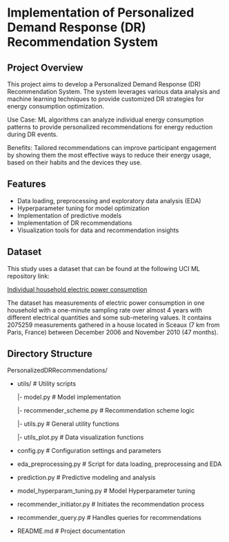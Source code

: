 # Implementation of Personalized Demand Response (DR) Recommendation System

## Project Overview
This project aims to develop a Personalized Demand Response (DR) Recommendation System. The system leverages various data analysis and machine learning techniques to provide customized DR strategies for energy consumption optimization.

Use Case: ML algorithms can analyze individual energy consumption patterns to provide personalized recommendations for energy reduction during DR events.

Benefits: Tailored recommendations can improve participant engagement by showing them the most effective ways to reduce their energy usage, based on their habits and the devices they use.

## Features
- Data loading, preprocessing and exploratory data analysis (EDA)
- Hyperparameter tuning for model optimization
- Implementation of predictive models
- Implementation of DR recommendations
- Visualization tools for data and recommendation insights

## Dataset
This study uses a dataset that can be found at the following UCI ML repository link:

[Individual household electric power consumption](https://archive.ics.uci.edu/ml/datasets/individual+household+electric+power+consumption)

The dataset has measurements of electric power consumption in one household with a one-minute sampling rate over almost 4 years with different electrical quantities and some sub-metering values. 
It contains 2075259 measurements gathered in a house located in Sceaux (7 km from Paris, France) between December 2006 and November 2010 (47 months).

## Directory Structure
PersonalizedDRRecommendations/

- utils/ # Utility scripts

  |- model.py # Model implementation
  
  |- recommender_scheme.py # Recommendation scheme logic
  
  |- utils.py # General utility functions
  
  |- utils_plot.py # Data visualization functions

- config.py # Configuration settings and parameters
- eda_preprocessing.py # Script for data loading, preprocessing and EDA
- prediction.py # Predictive modeling and analysis
- model_hyperparam_tuning.py # Model Hyperparameter tuning
- recommender_initiator.py # Initiates the recommendation process
- recommender_query.py # Handles queries for recommendations
- README.md # Project documentation

